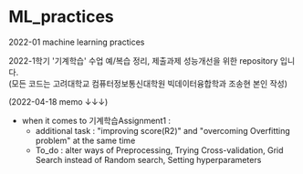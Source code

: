 # ML_practices
2022-01 machine learning practices 

2022-1학기 '기계학습' 수업 예/복습 정리, 제출과제 성능개선을 위한 repository 입니다.<br>
(모든 코드는 고려대학교 컴퓨터정보통신대학원 빅데이터융합학과 조송현 본인 작성)

(2022-04-18 memo ↓↓↓)
* when it comes to 기계학습Assignment1 : 
  - additional task :  "improving score(R2)" and "overcoming Overfitting problem" at the same time
  - To_do : alter ways of Preprocessing, Trying Cross-validation, Grid Search instead of Random search, Setting hyperparameters  
